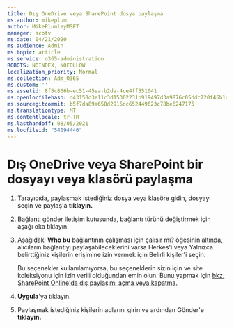 ```yaml
---
title: Dış OneDrive veya SharePoint dosya paylaşma
ms.author: mikeplum
author: MikePlumleyMSFT
manager: scotv
ms.date: 04/21/2020
ms.audience: Admin
ms.topic: article
ms.service: o365-administration
ROBOTS: NOINDEX, NOFOLLOW
localization_priority: Normal
ms.collection: Adm_O365
ms.custom: ''
ms.assetid: 8f5c866b-ec51-45ea-b2da-4ce4ff551041
ms.openlocfilehash: d43150d3e11c3d15302231b919497d3a9876c05ddc720f46b1428d1f6f09eeb3
ms.sourcegitcommit: b5f7da89a650d2915dc652449623c78be6247175
ms.translationtype: MT
ms.contentlocale: tr-TR
ms.lasthandoff: 08/05/2021
ms.locfileid: "54094446"
---
```

# <a name="share-a-onedrive-or-sharepoint-file-or-folder-with-external-users"></a>Dış OneDrive veya SharePoint bir dosyayı veya klasörü paylaşma

1. Tarayıcıda, paylaşmak istediğiniz dosya veya klasöre gidin, dosyayı seçin ve paylaş'a **tıklayın.**
    
2. Bağlantı gönder iletişim kutusunda, bağlantı türünü değiştirmek için aşağı oka tıklayın.
    
3. Aşağıdaki **Who bu** bağlantının çalışması için çalışır  mı? öğesinin altında, alıcıların bağlantıyı paylaşabileceklerini varsa Herkes'i veya Yalnızca belirttiğiniz kişilerin erişimine izin vermek için Belirli kişiler'i seçin.  
    
    Bu seçenekler kullanılamıyorsa, bu seçeneklerin sizin için ve site koleksiyonu için izin verili olduğundan emin olun. Bunu yapmak için [bkz. SharePoint Online'da dış paylaşımı açma veya kapatma.](https://go.microsoft.com/fwlink/?linkid=866426)
    
4. **Uygula**'ya tıklayın.
    
5. Paylaşmak istediğiniz kişilerin adlarını girin ve ardından Gönder'e **tıklayın.**
    

